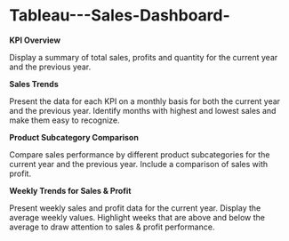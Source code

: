 # Tableau---Sales-Dashboard-

**KPI Overview**

Display a summary of total sales, profits and quantity for the current year and the previous year.
 
**Sales Trends**

Present the data for each KPI on a monthly basis for both the current year and the previous year.
Identify months with highest and lowest sales and make them easy to recognize.

**Product Subcategory Comparison**

Compare sales performance by different product subcategories for the current year and the previous year.
Include a comparison of sales with profit.

**Weekly Trends for Sales & Profit**

Present weekly sales and profit data for the current year.
Display the average weekly values.
Highlight weeks that are above and below the average to draw attention to sales & profit performance.


